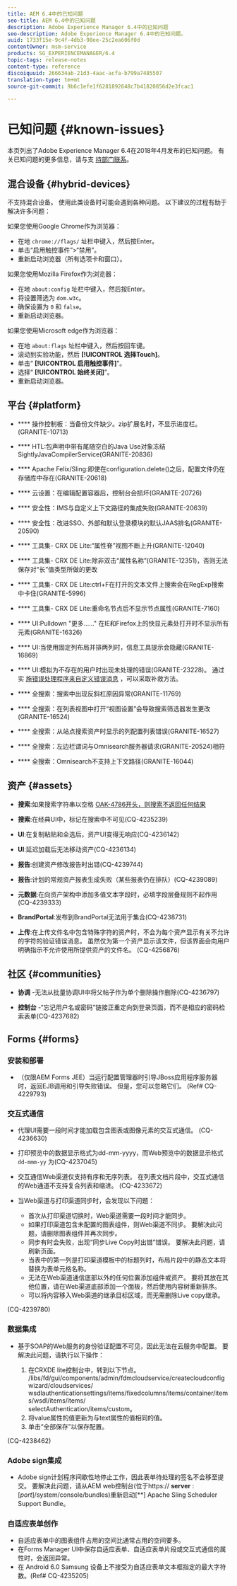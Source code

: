 ```yaml
---
title: AEM 6.4中的已知问题
seo-title: AEM 6.4中的已知问题
description: Adobe Experience Manager 6.4中的已知问题
seo-description: Adobe Experience Manager 6.4中的已知问题。
uuid: 1733f15e-9c4f-4db3-98ee-25c2ea606f0d
contentOwner: msm-service
products: SG_EXPERIENCEMANAGER/6.4
topic-tags: release-notes
content-type: reference
discoiquuid: 266634ab-21d3-4aac-acfa-b799a7485507
translation-type: tm+mt
source-git-commit: 9b6c1efe1f6281892648c7b41820856d2e3fcac1

---
```



# 已知问题 {#known-issues}

本页列出了Adobe Experience Manager 6.4在2018年4月发布的已知问题。 有关已知问题的更多信息，请与支 [持部门联系](https://helpx.adobe.com/support/experience-manager.html)。

## 混合设备 {#hybrid-devices}

不支持混合设备。 使用此类设备时可能会遇到各种问题。 以下建议的过程有助于解决许多问题：

如果您使用Google Chrome作为浏览器：
* 在地 `chrome://flags/` 址栏中键入，然后按Enter。
* 单击“启用触控事件”>“禁用”。
* 重新启动浏览器（所有选项卡和窗口）。

如果您使用Mozilla Firefox作为浏览器：
* 在地 `about:config` 址栏中键入，然后按Enter。
* 将设置筛选为 `dom.w3c`。
* 确保设置为 `0` 和 `false`。
* 重新启动浏览器。

如果您使用Microsoft edge作为浏览器：

* 在地 `about:flags` 址栏中键入，然后按回车键。
* 滚动到实验功能，然后 **[!UICONTROL 选择Touch]**。
* 单击“ **[!UICONTROL 启用触控事件]**”。
* 选择“ **[!UICONTROL 始终关闭]**”。
* 重新启动浏览器。

## 平台 {#platform}

* **** 操作控制板：当备份文件缺少。zip扩展名时，不显示进度栏。 (GRANITE-10713)
* **** HTL:包声明中带有尾随空白的Java Use对象冻结SightlyJavaCompilerService(GRANITE-20836)
* **** Apache Felix/Sling:即使在configuration.delete()之后，配置文件仍在存储库中存在(GRANITE-20618)
* **** 云设置：在编辑配置容器后，控制台会损坏(GRANITE-20726)
* **** 安全性：IMS与自定义上下文路径的集成失败(GRANITE-20639)
* **** 安全性：改进SSO、外部和默认登录模块的默认JAAS排名(GRANITE-20590)
* **** 工具集- CRX DE Lite:“属性脊”视图不断上升(GRANITE-12040)
* **** 工具集- CRX DE Lite:除非双击“属性名称”(GRANITE-12351)，否则无法保存对“长”值类型所做的更改

* **** 工具集- CRX DE Lite:ctrl+F在打开的文本文件上搜索会在RegExp搜索中卡住(GRANITE-5996)

* **** 工具集- CRX DE Lite:重命名节点后不显示节点属性(GRANITE-7160)
* **** UI:Pulldown &quot;更多……&quot; 在IE和Firefox上的快显元素处打开时不显示所有元素(GRANITE-16326)
* **** UI:当使用固定列布局并排两列时，信息工具提示会隐藏(GRANITE-16869)
* **** UI:模拟为不存在的用户时出现未处理的错误(GRANITE-23228)。 通过实 [施错误处理程序来自定义错误消息](/help/sites-developing/customizing-errorhandler-pages.md) ，可以采取补救方法。

* **** 全搜索：搜索中出现反斜杠原因异常(GRANITE-11769)
* **** 全搜索：在列表视图中打开“视图设置”会导致搜索筛选器发生更改(GRANITE-16524)
* **** 全搜索：从站点搜索资产时显示的列配置列表错误(GRANITE-16527)

* **** 全搜索：左边栏谓词与Omnisearch服务器请求(GRANITE-20524)相符
* **** 全搜索：Omnisearch不支持上下文路径(GRANITE-16044)

## 资产 {#assets}

* **搜索**:如果搜索字符串以空格 [OAK-4786开头，则搜索不返回任何结果](https://issues.apache.org/jira/browse/OAK-4786)

* **搜索**:在经典UI中，标记在搜索中不可见(CQ-4235239)

* **UI**:在复制粘贴和全选后，资产UI变得无响应(CQ-4236142)

* **UI**:延迟加载后无法移动资产(CQ-4236134)

* **报告**:创建资产修改报告时出错(CQ-4239744)

* **报告**:计划的常规资产报表生成失败（某些报表仍在排队）(CQ-4239089)

* **元数据**:在向资产架构中添加多值文本字段时，必填字段层叠规则不起作用(CQ-4239333)

* **BrandPortal**:发布到BrandPortal无法用于集合(CQ-4238731)

* **上传**:在上传文件名中包含特殊字符的资产时，不会为每个资产显示有关不允许的字符的验证错误消息。 虽然仅为第一个资产显示该文件，但该界面会向用户明确指示不允许使用所提供资产的文件名。 (CQ-4256876)

## 社区 {#communities}

* **协调** -无法从批量协调UI中将父帖子作为单个删除操作删除(CQ-4236797)

* **控制台** -“忘记用户名或密码”链接正重定向到登录页面，而不是相应的密码检索表单(CQ-4237682)

## Forms {#forms}

### 安装和部署

* （仅限AEM Forms JEE）当运行配置管理器时引导JBoss应用程序服务器时，返回EJB调用和引导失败错误。 但是，您可以忽略它们。 (Ref# CQ-4229793)

### 交互式通信

* 代理UI需要一段时间才能加载包含图表或图像元素的交互式通信。 (CQ-4236630)
* 打印预览中的数据显示格式为dd-mm-yyyy，而Web预览中的数据显示格式 `dd-mmm-yy` 为(CQ-4237045)
* 交互通信Web渠道仅支持有序和无序列表。 在列表文档片段中，交互式通信的Web通道不支持复合列表和缩进。 (CQ-4233672)
* 当Web渠道与打印渠道同步时，会发现以下问题：

   * 首次从打印渠道切换时，Web渠道需要一段时间才能同步。
   * 如果打印渠道包含未配置的图表组件，则Web渠道不同步。 要解决此问题，请删除图表组件并再次同步。
   * 同步有时会失败，出现“同步Live Copy时出错”错误。 要解决此问题，请刷新页面。
   * 当表中的第一列是打印渠道模板中的标题列时，布局片段中的静态文本将替换为表单元格名称。
   * 无法在Web渠道通信底部以外的任何位置添加组件或资产。 要将其放在其他位置，请在Web渠道底部添加一个面板，然后使用内容树重新排序。
   * 可以将内容移入Web渠道的继承目标区域，而无需删除Live copy继承。

(CQ-4239780)

### 数据集成

* 基于SOAP的Web服务的身份验证配置不可见，因此无法在云服务中配置。 要解决此问题，请执行以下操作：

   1. 在CRXDE lite控制台中，转到以下节点。\
      /libs/fd/gui/components/admin/fdmcloudservice/createcloudconfigwizard/cloudservices/\
      wsdlauthenticationsettings/items/fixedcolumns/items/container/items/wsdl/items/items/\
      selectAuthentication/items/custom。
   1. 将value属性的值更新为与text属性的值相同的值。
   1. 单击“全部保存”以保存配置。

(CQ-4238462)

### Adobe sign集成

* Adobe sign计划程序间歇性地停止工作，因此表单待处理的签名不会移至提交。 要解决此问题，请从AEM web控制台(位于https:// **server** :[*port*]/system/console/bundles)重新启动&#x200B;[**] Apache Sling Scheduler Support Bundle。

### 自适应表单创作

* 自适应表单中的图表组件占用的空间比通常占用的空间要多。
* 在Forms Manager UI中保存自适应表单、自适应表单片段或交互式通信的属性时，会返回异常。
* 在 Android 6.0 Samsung 设备上不接受为自适应表单文本框指定的最大字符数。(Ref# CQ-4235205)

